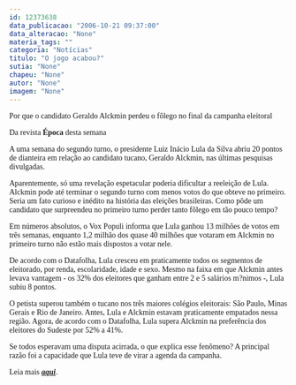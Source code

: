 ```yaml
---
id: 12373638
data_publicacao: "2006-10-21 09:37:00"
data_alteracao: "None"
materia_tags: ""
categoria: "Notícias"
titulo: "O jogo acabou?"
sutia: "None"
chapeu: "None"
autor: "None"
imagem: "None"
---
```

<p><P><FONT face=Verdana>Por que o candidato Geraldo Alckmin perdeu o fôlego no final da campanha eleitoral</FONT></P></p>
<p><P><FONT face=Verdana>Da revista <STRONG>Época</STRONG> desta semana</FONT></P></p>
<p><P><FONT face=Verdana>A uma semana do segundo turno, o presidente Luiz Inácio Lula da Silva abriu 20 pontos de dianteira em relação ao candidato tucano, Geraldo Alckmin, nas últimas pesquisas divulgadas. </FONT></P></p>
<p><P><FONT face=Verdana>Aparentemente, só uma revelação espetacular poderia dificultar a reeleição de Lula. Alckmin pode até terminar o segundo turno com menos votos do que obteve no primeiro. Seria um fato curioso e inédito na história das eleições brasileiras. Como pôde um candidato que surpreendeu no primeiro turno perder tanto fôlego em tão pouco tempo? </FONT></P></p>
<p><P><FONT face=Verdana>Em números absolutos, o Vox Populi informa que Lula ganhou 13 milhões de votos em três semanas, enquanto 1,2 milhão dos quase 40 milhões que votaram em Alckmin no primeiro turno não estão mais dispostos a votar nele. </FONT></P></p>
<p><P><FONT face=Verdana>De acordo com o Datafolha, Lula cresceu em praticamente todos os segmentos de eleitorado, por renda, escolaridade, idade e sexo. Mesmo na faixa em que Alckmin antes levava vantagem - os 32% dos eleitores que ganham entre 2 e 5 salários m?nimos -, Lula subiu 8 pontos. </FONT></P></p>
<p><P><FONT face=Verdana>O petista superou também o tucano nos três maiores colégios eleitorais: São Paulo, Minas Gerais e Rio de Janeiro. Antes, Lula e Alckmin estavam praticamente empatados nessa região. Agora, de acordo com o Datafolha, Lula supera Alckmin na preferência dos eleitores do Sudeste por 52% a 41%. </FONT></P></p>
<p><P><FONT face=Verdana>Se todos esperavam uma disputa acirrada, o que explica esse fenômeno? A principal razão foi a capacidade que Lula teve de virar a agenda da campanha. </FONT></P></p>
<p><P><FONT face=Verdana>Leia mais <STRONG><EM><A href=\"https://revistaepoca.globo.com/Revista/Epoca/0,,EDG75574-6009-440,00.html\" target=_blank>aqui</A></EM></STRONG>.</FONT></P> </p>
